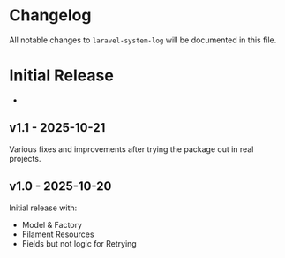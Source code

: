 # Changelog

All notable changes to `laravel-system-log` will be documented in this file.

# Initial Release

- 

## v1.1 - 2025-10-21

Various fixes and improvements after trying the package out in real projects.

## v1.0 - 2025-10-20

Initial release with:

- Model & Factory
- Filament Resources
- Fields but not logic for Retrying
